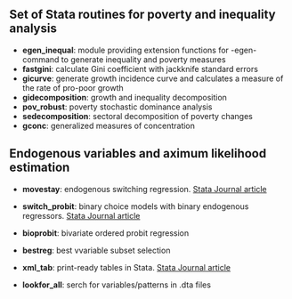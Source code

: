 ## Set of Stata routines for poverty and inequality analysis

- **egen_inequal**: module providing extension functions for -egen- command to generate inequality and poverty measures
- **fastgini**: calculate Gini coefficient with jackknife standard errors
- **gicurve**: generate growth incidence curve and calculates a measure of the rate of pro-poor growth
- **gidecomposition**: growth and inequality decomposition
- **pov_robust**: poverty stochastic dominance analysis
- **sedecomposition**: sectoral decomposition of poverty changes
- **gconc**: generalized measures of concentration

## Endogenous variables and aximum likelihood estimation

- **movestay**:  endogenous switching regression. [Stata Journal article](https://www.stata-journal.com/article.html?article=st0071)
- **switch_probit**: binary choice models with binary endogenous regressors. [Stata Journal article](https://www.stata-journal.com/article.html?article=st0233)
- **bioprobit**: bivariate ordered probit regression

- **bestreg**: best vvariable subset selection
- **xml_tab**: print-ready tables in Stata. [Stata Journal article](https://www.stata-journal.com/article.html?article=dm0037)
- **lookfor_all**: serch for variables/patterns in .dta files